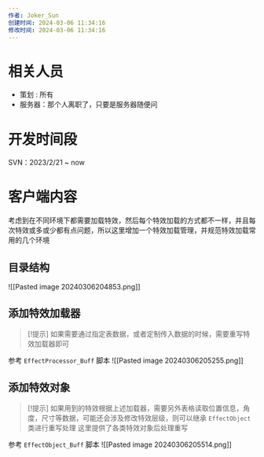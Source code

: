 ```yaml
---
作者: Joker_Sun
创建时间: 2024-03-06 11:34:16
修改时间: 2024-03-06 11:34:16 
--- 
```


# 相关人员
- 策划 : 所有
- 服务器：那个人离职了，只要是服务器随便问

# 开发时间段
SVN：2023/2/21 ~ now

# 客户端内容
考虑到在不同环境下都需要加载特效，然后每个特效加载的方式都不一样，并且每次特效或多或少都有点问题，所以这里增加一个特效加载管理，并规范特效加载常用的几个环境

## 目录结构
![[Pasted image 20240306204853.png]]

## 添加特效加载器
>[!提示]
>如果需要通过指定表数据，或者定制传入数据的时候，需要重写特效加载器即可


参考 `EffectProcessor_Buff` 脚本
![[Pasted image 20240306205255.png]]

## 添加特效对象
>[!提示]
>如果用到的特效根据上述加载器，需要另外表格读取位置信息，角度，尺寸等数据，可能还会涉及修改特效层级，则可以继承 `EffectObject` 类进行重写处理
>这里提供了各类特效对象后处理重写

参考 `EffectObject_Buff` 脚本
![[Pasted image 20240306205514.png]]

